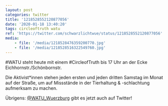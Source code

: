 ```yaml
---
layout: post
categories: twitter
title: '1218528552120877056'
date: '2020-01-18 13:40:20'
tags: circleoftruth watu
ref: 'https://twitter.com/schwarzlichtwue/status/1218528552120877056'
media:
    - file: '/media/1218528476359200770.jpg'
    - file: '/media/1218528516322549760.jpg'
---
```

#WATU steht heute mit einem #CircleofTruth bis 17 Uhr an der Ecke Eichhornstr./Schönbornstr.



Die Aktivist\*innen stehen jeden ersten und jeden dritten Samstag im Monat auf der Straße, um auf Missstände in der Tierhaltung &amp; -schlachtung aufmerksam zu machen.  


Übrigens: [@WATU_Wuerzburg](https://twitter.com/WATU_Wuerzburg) gibt es jetzt auch auf Twitter! 

